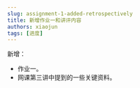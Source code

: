 ```yaml
---
slug: assignment-1-added-retrospectively
title: 新增作业一和讲评内容
authors: xiaojun
tags: [进度]
---
```


新增：

- 作业一。
- 网课第三讲中提到的一些关键资料。

